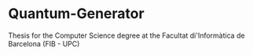# Quantum-Generator
Thesis for the Computer Science degree at the Facultat di'Informàtica de Barcelona (FIB - UPC)

